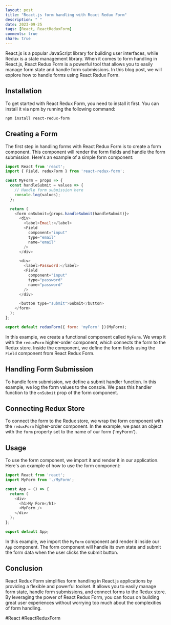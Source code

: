 ```yaml
---
layout: post
title: "React.js form handling with React Redux Form"
description: " "
date: 2023-09-25
tags: [React, ReactReduxForm]
comments: true
share: true
---
```


React.js is a popular JavaScript library for building user interfaces, while Redux is a state management library. When it comes to form handling in React.js, React Redux Form is a powerful tool that allows you to easily manage form state and handle form submissions. In this blog post, we will explore how to handle forms using React Redux Form.

## Installation

To get started with React Redux Form, you need to install it first. You can install it via npm by running the following command:

```
npm install react-redux-form
```

## Creating a Form

The first step in handling forms with React Redux Form is to create a form component. This component will render the form fields and handle the form submission. Here's an example of a simple form component:

```javascript
import React from 'react';
import { Field, reduxForm } from 'react-redux-form';

const MyForm = props => {
  const handleSubmit = values => {
    // Handle form submission here
    console.log(values);
  };

  return (
    <form onSubmit={props.handleSubmit(handleSubmit)}>
      <div>
        <label>Email:</label>
        <Field
          component="input"
          type="email"
          name="email"
        />
      </div>

      <div>
        <label>Password:</label>
        <Field
          component="input"
          type="password"
          name="password"
        />
      </div>

      <button type="submit">Submit</button>
    </form>
  );
};

export default reduxForm({ form: 'myForm' })(MyForm);
```

In this example, we create a functional component called `MyForm`. We wrap it with the `reduxForm` higher-order component, which connects the form to the Redux store. Inside the component, we define the form fields using the `Field` component from React Redux Form.

## Handling Form Submission

To handle form submission, we define a submit handler function. In this example, we log the form values to the console. We pass this handler function to the `onSubmit` prop of the form component.

## Connecting Redux Store

To connect the form to the Redux store, we wrap the form component with the `reduxForm` higher-order component. In the example, we pass an object with the `form` property set to the name of our form ('myForm').

## Usage

To use the form component, we import it and render it in our application. Here's an example of how to use the form component:

```javascript
import React from 'react';
import MyForm from './MyForm';

const App = () => {
  return (
    <div>
      <h1>My Form</h1>
      <MyForm />
    </div>
  );
};

export default App;
```

In this example, we import the `MyForm` component and render it inside our `App` component. The form component will handle its own state and submit the form data when the user clicks the submit button.

## Conclusion

React Redux Form simplifies form handling in React.js applications by providing a flexible and powerful toolset. It allows you to easily manage form state, handle form submissions, and connect forms to the Redux store. By leveraging the power of React Redux Form, you can focus on building great user experiences without worrying too much about the complexities of form handling.

#React #ReactReduxForm